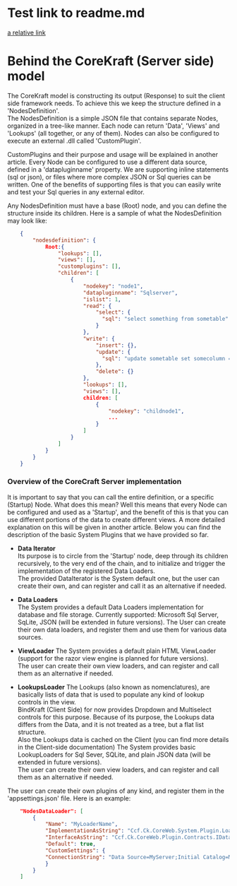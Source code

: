 <!-- header
{			
	"title": "CoreKraft Loaders explained",
	"keywords": [ "introduction", "overview", "history", "nature", "BindKraft", "Server-side", "micro-service", "net core", "plug-ins", "data", "sql", "json" ]
}
-->
# Test link to readme.md 
[a relative link](readme.md)

# Behind the CoreKraft (Server side) model #

The CoreKraft model is constructing its output (Response) to suit the client side framework needs. To achieve this we keep the structure defined in a 'NodesDefinition'.   
The NodesDefinition is a simple JSON file that contains separate Nodes, organized in a tree-like manner. Each node can return 'Data', 'Views' and 'Lookups' (all together, or any of them). Nodes can also be configured to execute an external .dll called 'CustomPlugin'.  

CustomPlugins and their purpose and usage will be explained in another article. Every Node can be configured to use a different data source, defined in a 'datapluginname' property. We are supporting inline statements (sql or json), or files where more complex JSON or Sql queries can be written. One of the benefits of supporting files is that you can easily write and test your Sql queries in any external editor.  

Any NodesDefinition must have a base (Root) node, and you can define the structure inside its children. Here is a sample of what the NodesDefinition may look like:
```json
    {
		"nodesdefinition": {
			Root:{
				"lookups": [],
				"views": [],
				"customplugins": [],
				"children": [
					{
						"nodekey": "node1",
						"datapluginname": "Sqlserver",
						"islist": 1,
						"read": {
							"select": {
							  "sql": "select something from sometable"
							}
						},
						"write": {
							"insert": {},
							"update": {
							  "sql": "update sometable set somecolumn = @somecolumn where something = @something;"
							},
							"delete": {}
						},
						"lookups": [],
						"views": [],
						children: [
							{
								"nodekey": "childnode1",
								...
							}
						]
					}
				]
			}
		}
	}
```

### Overview of the CoreCraft Server implementation ###
It is important to say that you can call the entire definition, or a specific (Startup) Node. What does this mean? Well this means that every Node can be configured and used as a 'Startup', and the benefit of this is that you can use different portions of the data to create different views. A more detailed explanation on this will be given in another article. Below you can find the description of the basic System Plugins that we have provided so far.


- **Data Iterator**  
Its purpose is to circle from the 'Startup' node, deep through its children recursively, to the very end of the chain, and to initialize and trigger the implementation of the registered Data Loaders.  
The provided DataIterator is the System default one, but the user can create their own, and can register and call it as an alternative if needed.


- **Data Loaders**  
The System provides a default Data Loaders implementation for database and file storage. Currently supported: Microsoft Sql Server, SqLite, JSON (will be extended in future versions). The User can create their own data loaders, and register them and use them for various data sources.


- **ViewLoader**
The System provides a default plain HTML ViewLoader (support for the razor view engine is planned for future versions).  
The user can create their own view loaders, and can register and call them as an alternative if needed.


- **LookupsLoader**
The Lookups (also known as nomenclatures), are basically lists of data that is used to populate any kind of lookup controls in the view.   
BindKraft (Client Side) for now provides Dropdown and Multiselect controls for this purpose. Because of its purpose, the Lookups data differs from the Data, and it is not treated as a tree, but a flat list structure.  
Also the Lookups data is cached on the Client (you can find more details in the Client-side documentation)
The System provides basic LookupLoaders for Sql Sever, SQLite, and plain JSON data (will be extended in future versions).  
The user can create their own view loaders, and can register and call them as an alternative if needed.


The user can create their own plugins of any kind, and register them in the 'appsettings.json' file. Here is an example:
```json
	"NodesDataLoader": [
		{
			"Name": "MyLoaderName",
			"ImplementationAsString": "Ccf.Ck.CoreWeb.System.Plugin.Loader.SqlServer.SqlServerImp, Ccf.Ck.CoreWeb.System.Plugin.Loader.SqlServer",
			"InterfaceAsString": "Ccf.Ck.CoreWeb.Plugin.Contracts.IDataLoaderPlugin, Ccf.Ck.CoreWeb.Plugin.Contracts",
			"Default": true,
			"CustomSettings": {
			"ConnectionString": "Data Source=MyServer;Initial Catalog=MyDB"
			}
		}
	]
```